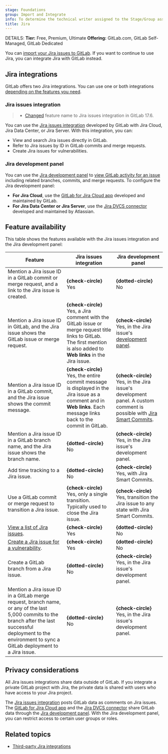 ```yaml
---
stage: Foundations
group: Import and Integrate
info: To determine the technical writer assigned to the Stage/Group associated with this page, see https://handbook.gitlab.com/handbook/product/ux/technical-writing/#assignments
title: Jira
---
```


DETAILS:
**Tier:** Free, Premium, Ultimate
**Offering:** GitLab.com, GitLab Self-Managed, GitLab Dedicated

You can [import your Jira issues to GitLab](../../user/project/import/jira.md).
If you want to continue to use Jira, you can integrate Jira with GitLab instead.

## Jira integrations

GitLab offers two Jira integrations. You can use one or both integrations
[depending on the features you need](#feature-availability).

### Jira issues integration

> - [Changed](https://gitlab.com/gitlab-org/gitlab/-/merge_requests/166555) feature name to Jira issues integration in GitLab 17.6.

You can use the [Jira issues integration](configure.md) developed by GitLab with
Jira Cloud, Jira Data Center, or Jira Server. With this integration, you can:

- View and search Jira issues directly in GitLab.
- Refer to Jira issues by ID in GitLab commits and merge requests.
- Create Jira issues for vulnerabilities.

### Jira development panel

You can use the [Jira development panel](development_panel.md) to
[view GitLab activity for an issue](https://support.atlassian.com/jira-software-cloud/docs/view-development-information-for-an-issue/)
including related branches, commits, and merge requests. To configure the Jira development panel:

- **For Jira Cloud**, use the [GitLab for Jira Cloud app](connect-app.md) developed and maintained by GitLab.
- **For Jira Data Center or Jira Server**, use the [Jira DVCS connector](dvcs/index.md) developed and maintained by Atlassian.

## Feature availability

This table shows the features available with the Jira issues integration and the Jira development panel:

| Feature | Jira issues integration | Jira development panel |
|-|-|-|
| Mention a Jira issue ID in a GitLab commit or merge request, and a link to the Jira issue is created. | **{check-circle}** Yes | **{dotted-circle}** No |
| Mention a Jira issue ID in GitLab, and the Jira issue shows the GitLab issue or merge request. | **{check-circle}** Yes, a Jira comment with the GitLab issue or merge request title links to GitLab. The first mention is also added to **Web links** in the Jira issue. | **{check-circle}** Yes, in the Jira issue's [development panel](https://support.atlassian.com/jira-software-cloud/docs/view-development-information-for-an-issue/). |
| Mention a Jira issue ID in a GitLab commit, and the Jira issue shows the commit message. | **{check-circle}** Yes, the entire commit message is displayed in the Jira issue as a comment and in **Web links**. Each message links back to the commit in GitLab. | **{check-circle}** Yes, in the Jira issue's development panel. A custom comment is possible with [Jira Smart Commits](https://confluence.atlassian.com/fisheye/using-smart-commits-960155400.html). |
| Mention a Jira issue ID in a GitLab branch name, and the Jira issue shows the branch name. | **{dotted-circle}** No | **{check-circle}** Yes, in the Jira issue's development panel. |
| Add time tracking to a Jira issue. | **{dotted-circle}** No | **{check-circle}** Yes, with Jira Smart Commits. |
| Use a GitLab commit or merge request to transition a Jira issue. |**{check-circle}** Yes, only a single transition. Typically used to close the Jira issue. | **{check-circle}** Yes, transition the Jira issue to any state with Jira Smart Commits. |
| [View a list of Jira issues](configure.md#view-jira-issues). | **{check-circle}** Yes | **{dotted-circle}** No |
| [Create a Jira issue for a vulnerability](configure.md#create-a-jira-issue-for-a-vulnerability). | **{check-circle}** Yes | **{dotted-circle}** No |
| Create a GitLab branch from a Jira issue. | **{dotted-circle}** No | **{check-circle}** Yes, in the Jira issue's development panel. |
| Mention a Jira issue ID in a GitLab merge request, branch name, or any of the last 5,000 commits to the branch after the last successful deployment to the environment to sync a GitLab deployment to a Jira issue. | **{dotted-circle}** No | **{check-circle}** Yes, in the Jira issue's development panel. |

## Privacy considerations

All Jira issues integrations share data outside of GitLab.
If you integrate a private GitLab project with Jira, the private
data is shared with users who have access to your Jira project.

The [Jira issues integration](configure.md) posts GitLab data as comments on Jira issues.
The [GitLab for Jira Cloud app](connect-app.md) and the [Jira DVCS connector](dvcs/index.md)
share GitLab data through the [Jira development panel](development_panel.md).
With the Jira development panel, you can restrict access to certain user groups or roles.

## Related topics

- [Third-party Jira integrations](https://marketplace.atlassian.com/search?product=jira&query=gitlab)
